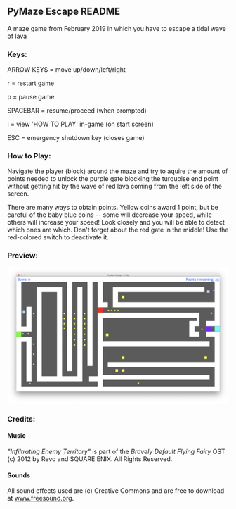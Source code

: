 ## PyMaze Escape README
A maze game from February 2019 in which you have to escape a tidal wave of lava

### Keys:

ARROW KEYS = move up/down/left/right

r = restart game

p = pause game

SPACEBAR = resume/proceed (when prompted)

i = view 'HOW TO PLAY' in-game (on start screen)

ESC = emergency shutdown key (closes game)

### How to Play:

Navigate the player (block) around the maze and try to aquire the amount of points needed to unlock the purple gate blocking the turquoise end point without getting hit by the wave of red lava coming from the left side of the screen.

There are many ways to obtain points. Yellow coins award 1 point, but be careful of the baby blue coins -- some will decrease your speed, while others will increase your speed! Look closely and you will be able to detect which ones are which. Don't forget about the red gate in the middle! Use the red-colored switch to deactivate it.

### Preview:
![Screenshot](/screenshots/s1.png)

### Credits:

#### Music

_"Infiltrating Enemy Territory"_ is part of the _Bravely Default Flying Fairy_ OST (c) 2012 by Revo and SQUARE ENIX. All Rights Reserved.

#### Sounds

All sound effects used are (c) Creative Commons and are free to download at www.freesound.org.
